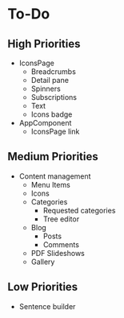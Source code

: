 # To-Do

## High Priorities

- IconsPage
  - Breadcrumbs
  - Detail pane
  - Spinners
  - Subscriptions
  - Text
  - Icons badge
- AppComponent
  - IconsPage link

## Medium Priorities

- Content management
  - Menu Items
  - Icons
  - Categories
    - Requested categories
    - Tree editor
  - Blog
    - Posts
    - Comments
  - PDF Slideshows
  - Gallery

## Low Priorities

- Sentence builder
